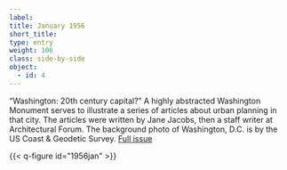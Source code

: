 ```yaml
---
label: 
title: January 1956
short_title:
type: entry
weight: 106
class: side-by-side
object:
  - id: 4
---
```


“Washington: 20th century capital?” A highly abstracted Washington Monument serves to illustrate a series of articles about urban planning in that city. The articles were written by Jane Jacobs, then a staff writer at Architectural Forum. The background photo of Washington, D.C. is by the US Coast & Geodetic Survey.
[Full issue](https://usmodernist.org/AF/AF-1956-01.PDF)

{{< q-figure id="1956jan" >}}
